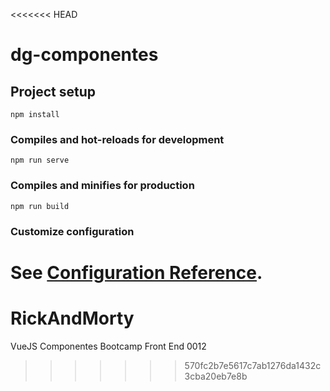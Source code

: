<<<<<<< HEAD
# dg-componentes

## Project setup
```
npm install
```

### Compiles and hot-reloads for development
```
npm run serve
```

### Compiles and minifies for production
```
npm run build
```

### Customize configuration
See [Configuration Reference](https://cli.vuejs.org/config/).
=======
# RickAndMorty
VueJS Componentes Bootcamp Front End 0012
>>>>>>> 570fc2b7e5617c7ab1276da1432c3cba20eb7e8b
